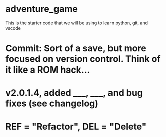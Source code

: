 
# adventure_game
This is the starter code that we will be using to learn python, git, and vscode

# Commit: Sort of a save, but more focused on version control. Think of it like a ROM hack...
# v2.0.1.4, added ___, ___, and bug fixes (see changelog)

# REF = "Refactor", DEL = "Delete"